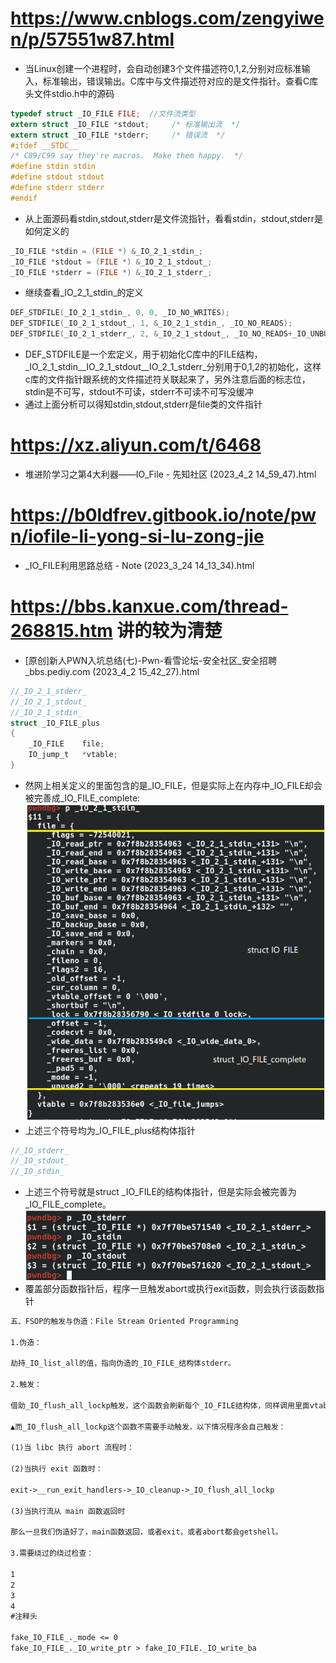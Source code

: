 # https://www.cnblogs.com/zengyiwen/p/57551w87.html
- 当Linux创建一个进程时，会自动创建3个文件描述符0,1,2,分别对应标准输入，标准输出，错误输出。C库中与文件描述符对应的是文件指针。查看C库头文件stdio.h中的源码
```C
typedef struct _IO_FILE FILE;  //文件流类型
extern struct _IO_FILE *stdout;     /* 标准输出流  */
extern struct _IO_FILE *stderr;     /* 错误流  */
#ifdef __STDC__
/* C89/C99 say they're macros.  Make them happy.  */
#define stdin stdin
#define stdout stdout
#define stderr stderr
#endif 
```
- 从上面源码看stdin,stdout,stderr是文件流指针，看看stdin，stdout,stderr是如何定义的
```C
_IO_FILE *stdin = (FILE *) &_IO_2_1_stdin_;
_IO_FILE *stdout = (FILE *) &_IO_2_1_stdout_;
_IO_FILE *stderr = (FILE *) &_IO_2_1_stderr_; 
```
- 继续查看_IO_2_1_stdin_的定义
```C
DEF_STDFILE(_IO_2_1_stdin_, 0, 0, _IO_NO_WRITES);
DEF_STDFILE(_IO_2_1_stdout_, 1, &_IO_2_1_stdin_, _IO_NO_READS);
DEF_STDFILE(_IO_2_1_stderr_, 2, &_IO_2_1_stdout_, _IO_NO_READS+_IO_UNBUFFERED); 
```
- DEF_STDFILE是一个宏定义，用于初始化C库中的FILE结构，_IO_2_1_stdin__IO_2_1_stdout__IO_2_1_stderr_分别用于0,1,2的初始化，这样c库的文件指针跟系统的文件描述符关联起来了，另外注意后面的标志位，stdin是不可写，stdout不可读，stderr不可读不可写没缓冲
- 通过上面分析可以得知stdin,stdout,stderr是file类的文件指针

# https://xz.aliyun.com/t/6468
  - 堆进阶学习之第4大利器——IO_File - 先知社区 (2023_4_2 14_59_47).html

# https://b0ldfrev.gitbook.io/note/pwn/iofile-li-yong-si-lu-zong-jie
  - _IO_FILE利用思路总结 - Note (2023_3_24 14_13_34).html


# https://bbs.kanxue.com/thread-268815.htm 讲的较为清楚
- [原创]新人PWN入坑总结(七)-Pwn-看雪论坛-安全社区_安全招聘_bbs.pediy.com (2023_4_2 15_42_27).html
```c
//_IO_2_1_stderr_
//_IO_2_1_stdout_
//_IO_2_1_stdin_
struct _IO_FILE_plus
{
    _IO_FILE    file;
    IO_jump_t   *vtable;
}

```
- 然网上相关定义的里面包含的是_IO_FILE，但是实际上在内存中_IO_FILE却会被完善成_IO_FILE_complete:
![](pic/2023-04-02-15-35-06.png)
- 上述三个符号均为_IO_FILE_plus结构体指针
```c
//_IO_stderr_
//_IO_stdout_
//_IO_stdin_
```
- 上述三个符号就是struct _IO_FILE的结构体指针，但是实际会被完善为_IO_FILE_complete。
![](pic/2023-04-02-15-37-38.png)
- 覆盖部分函数指针后，程序一旦触发abort或执行exit函数，则会执行该函数指针
```txt
五、FSOP的触发与伪造：File Stream Oriented Programming

1.伪造：

劫持_IO_list_all的值，指向伪造的_IO_FILE_结构体stderr。

2.触发：

借助_IO_flush_all_lockp触发，这个函数会刷新每个_IO_FILE结构体，同样调用里面vtable中的_IO_overflow。那么如果_IO_overflow为system，并将flag=/bin/sh，那么就可以getshell了。

▲而_IO_flush_all_lockp这个函数不需要手动触发，以下情况程序会自己触发：

(1)当 libc 执行 abort 流程时：

(2)当执行 exit 函数时：

exit->__run_exit_handlers->_IO_cleanup->_IO_flush_all_lockp

(3)当执行流从 main 函数返回时

那么一旦我们伪造好了，main函数返回，或者exit，或者abort都会getshell。

3.需要绕过的绕过检查：

1
2
3
4
#注释头
 
fake_IO_FILE_._mode <= 0
fake_IO_FILE_._IO_write_ptr > fake_IO_FILE._IO_write_ba
```